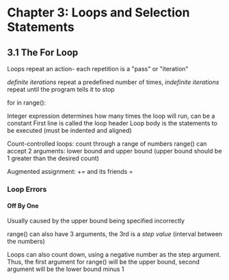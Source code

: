 # Chapter 3: Loops and Selection Statements

## 3.1 The For Loop

Loops repeat an action- each repetition is a "pass" or "iteration"

*definite iterations* repeat a predefined number of times, *indefinite iterations* repeat until the program tells it to stop

for <variable> in range(<integer expression>):
    <statement>

Integer expression determines how many times the loop will run, can be a constant
First line is called the loop header
Loop body is the statements to be executed (must be indented and aligned)

Count-controlled loops: count through a range of numbers
range() can accept 2 arguments: lower bound and upper bound (upper bound should be 1 greater than the desired count)

Augmented assignment: += and its friends
<variable> <operator>= <expression>

### Loop Errors
#### Off By One
Usually caused by the upper bound being specified incorrectly

range() can also have 3 arguments, the 3rd is a *step value* (interval between the numbers)

Loops can also count down, using a negative number as the step argument. Thus, the first argument for range() will be the upper bound, second argument will be the lower bound minus 1